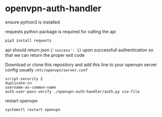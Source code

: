 # openvpn-auth-handler

ensure python3 is installed

requests python package is required for calling the api
```bash
pip3 install requests
```
api should return json 
```{'success': 1}``` 
upon successfull authentication
so that we can return the proper exit code

Download or clone this repository
and add this line to your openvpn server config
usually `/etc/openvpn/server.conf`
```
script-security 2
duplicate-cn
username-as-common-name
auth-user-pass-verify ./openvpn-auth-handler/auth.py via-file
```

restart openvpn
```
systemctl restart openvpn
```
